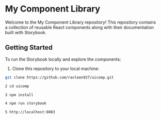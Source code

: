 # My Component Library

Welcome to the My Component Library repository! This repository contains a collection of reusable React components along with their documentation built with Storybook.

## Getting Started

To run the Storybook locally and explore the components:

1. Clone this repository to your local machine:

```bash
git clone https://github.com/ravleen927/uicomp.git

2 cd uicomp

3 npm install

4 npm run storybook

5 http://localhost:8083



